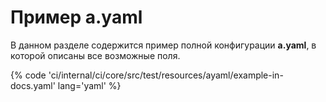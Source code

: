 # Пример a.yaml

В данном разделе содержится пример полной конфигурации **a.yaml**, в которой описаны все возможные поля.

{% code 'ci/internal/ci/core/src/test/resources/ayaml/example-in-docs.yaml' lang='yaml' %}
